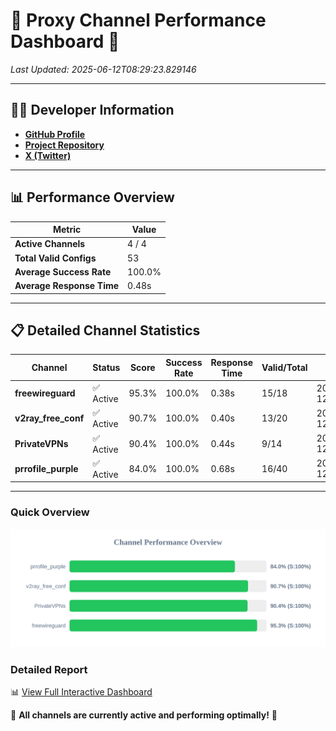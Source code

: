 # 🌟 Proxy Channel Performance Dashboard 🌟

_Last Updated: 2025-06-12T08:29:23.829146_

---

## 👩‍💻 Developer Information

- **[GitHub Profile](https://github.com/4n0nymou3)**  
- **[Project Repository](https://github.com/4n0nymou3/multi-proxy-config-fetcher)**  
- **[X (Twitter)](https://x.com/4n0nymou3)**  

---

## 📊 Performance Overview

| Metric                | Value       |
|-----------------------|-------------|
| **Active Channels**   | 4 / 4       |
| **Total Valid Configs** | 53          |
| **Average Success Rate** | 100.0%      |
| **Average Response Time** | 0.48s       |

---

## 📋 Detailed Channel Statistics

| Channel          | Status     | Score  | Success Rate | Response Time | Valid/Total | Last Success               |
|------------------|------------|--------|--------------|---------------|-------------|----------------------------|
| **freewireguard**  | ✅ Active  | 95.3%  | 100.0% | 0.38s         | 15/18       | 2025-06-12T08:29:23.827236 |
| **v2ray_free_conf**  | ✅ Active  | 90.7%  | 100.0% | 0.40s         | 13/20       | 2025-06-12T08:29:22.936203 |
| **PrivateVPNs**  | ✅ Active  | 90.4%  | 100.0% | 0.44s         | 9/14       | 2025-06-12T08:29:23.420713 |
| **prrofile_purple**  | ✅ Active  | 84.0%  | 100.0% | 0.68s         | 16/40       | 2025-06-12T08:29:22.489083 |

---

### Quick Overview
<div align="center">
  <a href="https://raw.githubusercontent.com/nullluser/NullRepo/refs/heads/main/assets/channel_stats_chart.svg">
    <img src="https://raw.githubusercontent.com/nullluser/NullRepo/refs/heads/main/assets/channel_stats_chart.svg" alt="Source Performance Statistics" width="800">
  </a>
</div>

### Detailed Report
📊 [View Full Interactive Dashboard](https://htmlpreview.github.io/?https://github.com/nullluser/NullRepo/blob/main/assets/performance_report.html)

🎉 **All channels are currently active and performing optimally!** 🎉
